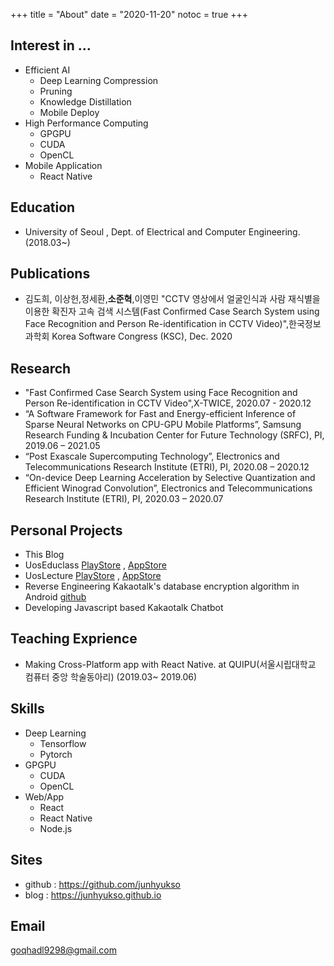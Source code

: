 +++
title = "About"
date = "2020-11-20"
notoc = true
+++

## Interest in ...
- Efficient AI
    - Deep Learning Compression
    - Pruning
    - Knowledge Distillation
    - Mobile Deploy
- High Performance Computing
    - GPGPU
    - CUDA
    - OpenCL
- Mobile Application
    - React Native


## Education
- University of Seoul , Dept. of Electrical and Computer Engineering.(2018.03~)

## Publications
- 김도희, 이상헌,정세환,**소준혁**,이영민  "CCTV 영상에서 얼굴인식과 사람 재식별을 이용한 확진자 고속 검색 시스템(Fast Confirmed Case Search System using Face Recognition and Person Re-identification in CCTV Video)",한국정보과학회 Korea Software Congress (KSC), Dec. 2020


## Research
- "Fast Confirmed Case Search System using Face Recognition and Person Re-identification in CCTV Video",X-TWICE, 2020.07 - 2020.12
- “A Software Framework for Fast and Energy-efficient Inference of Sparse Neural Networks on CPU-GPU Mobile Platforms”, Samsung Research Funding & Incubation Center for Future Technology (SRFC), PI, 2019.06 – 2021.05
- “Post Exascale Supercomputing Technology”, Electronics and Telecommunications Research Institute (ETRI), PI, 2020.08 – 2020.12
- “On-device Deep Learning Acceleration by Selective Quantization and Efficient Winograd Convolution”, Electronics and Telecommunications Research Institute (ETRI), PI, 2020.03 – 2020.07

## Personal Projects
- This Blog
- UosEduclass [PlayStore](https://play.google.com/store/apps/details?id=com.supersunkist.educlass&hl=en_US&gl=US) , [AppStore](https://apps.apple.com/us/app/%EC%84%9C%EC%9A%B8%EC%8B%9C%EB%A6%BD%EB%8C%80-%EC%97%90%EB%93%80%ED%81%B4%EB%9E%98%EC%8A%A4/id1501363998)
- UosLecture  [PlayStore](https://play.google.com/store/apps/details?id=com.lecture.uos&hl=ky) , [AppStore](https://apps.apple.com/kr/app/uoslecture/id1494127853)
- Reverse Engineering Kakaotalk's database encryption algorithm in Android [github](https://github.com/junhyukso/rhinoKakaoTalkDBDecrypter)
- Developing Javascript based Kakaotalk Chatbot

## Teaching Exprience
- Making Cross-Platform app with React Native. at QUIPU(서울시립대학교 컴퓨터 중앙 학술동아리) (2019.03~ 2019.06)

## Skills
- Deep Learning
    - Tensorflow
    - Pytorch
- GPGPU
    - CUDA
    - OpenCL
- Web/App
    - React
    - React Native
    - Node.js

## Sites
- github : https://github.com/junhyukso
- blog : https://junhyukso.github.io

## Email 
goqhadl9298@gmail.com
